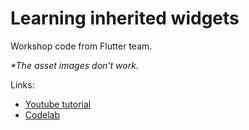 # Learning inherited widgets
Workshop code from Flutter team.

*\*The asset images don't work.*

Links:
- [Youtube tutorial](https://www.youtube.com/watch?v=LFcGPS6cGrY)
- [Codelab](https://dartpad.dev/workshops.html?webserver=https://dartpad-workshops-io2021.web.app/inherited_widget)
